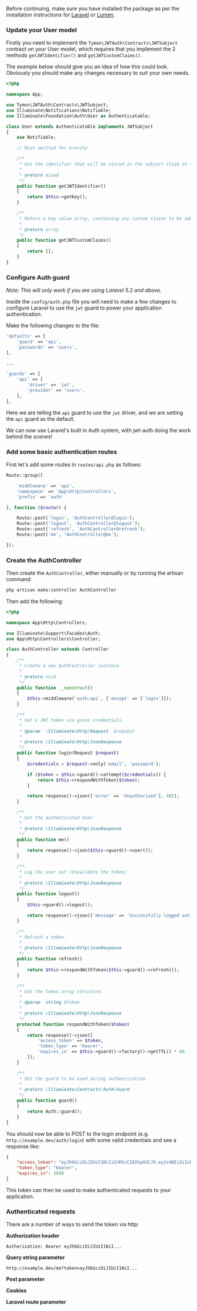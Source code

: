 Before continuing, make sure you have installed the package as per the installation instructions for
[Laravel](laravel-installation) or [Lumen](lumen-installation).

### Update your User model

Firstly you need to implement the `Tymon\JWTAuth\Contracts\JWTSubject` contract on your User model,
which requires that you implement the 2 methods `getJWTIdentifier()` and `getJWTCustomClaims()`.

The example below should give you an idea of how this could look. Obviously you should make any
changes necessary to suit your own needs.

```php
<?php

namespace App;

use Tymon\JWTAuth\Contracts\JWTSubject;
use Illuminate\Notifications\Notifiable;
use Illuminate\Foundation\Auth\User as Authenticatable;

class User extends Authenticatable implements JWTSubject
{
    use Notifiable;

    // Rest omitted for brevity

    /**
     * Get the identifier that will be stored in the subject claim of the JWT.
     *
     * @return mixed
     */
    public function getJWTIdentifier()
    {
        return $this->getKey();
    }

    /**
     * Return a key value array, containing any custom claims to be added to the JWT.
     *
     * @return array
     */
    public function getJWTCustomClaims()
    {
        return [];
    }
}
```

### Configure Auth guard

*Note: This will only work if you are using Laravel 5.2 and above.*

Inside the `config/auth.php` file you will need to make a few changes to configure Laravel
to use the `jwt` guard to power your application authentication.

Make the following changes to the file:

```php
'defaults' => [
    'guard' => 'api',
    'passwords' => 'users',
],

...

'guards' => [
    'api' => [
        'driver' => 'jwt',
        'provider' => 'users',
    ],
],
```

Here we are telling the `api` guard to use the `jwt` driver, and we are setting the `api` guard
as the default.

We can now use Laravel's built in Auth system, with jwt-auth doing the work behind the scenes!

### Add some basic authentication routes

First let's add some routes in `routes/api.php` as follows:

```php
Route::group([

    'middleware' => 'api',
    'namespace' => 'App\Http\Controllers',
    'prefix' => 'auth'

], function ($router) {

    Route::post('login', 'AuthController@login');
    Route::post('logout', 'AuthController@logout');
    Route::post('refresh', 'AuthController@refresh');
    Route::post('me', 'AuthController@me');

});
```

### Create the AuthController

Then create the `AuthController`, either manually or by running the artisan command:

```bash
php artisan make:controller AuthController
```

Then add the following:

```php
<?php

namespace App\Http\Controllers;

use Illuminate\Support\Facades\Auth;
use App\Http\Controllers\Controller;

class AuthController extends Controller
{
    /**
     * Create a new AuthController instance.
     *
     * @return void
     */
    public function __construct()
    {
        $this->middleware('auth:api', ['except' => ['login']]);
    }

    /**
     * Get a JWT token via given credentials.
     *
     * @param  \Illuminate\Http\Request  $request
     *
     * @return \Illuminate\Http\JsonResponse
     */
    public function login(Request $request)
    {
        $credentials = $request->only('email', 'password');

        if ($token = $this->guard()->attempt($credentials)) {
            return $this->respondWithToken($token);
        }

        return response()->json(['error' => 'Unauthorized'], 401);
    }

    /**
     * Get the authenticated User
     *
     * @return \Illuminate\Http\JsonResponse
     */
    public function me()
    {
        return response()->json($this->guard()->user());
    }

    /**
     * Log the user out (Invalidate the token)
     *
     * @return \Illuminate\Http\JsonResponse
     */
    public function logout()
    {
        $this->guard()->logout();

        return response()->json(['message' => 'Successfully logged out']);
    }

    /**
     * Refresh a token.
     *
     * @return \Illuminate\Http\JsonResponse
     */
    public function refresh()
    {
        return $this->respondWithToken($this->guard()->refresh());
    }

    /**
     * Get the token array structure.
     *
     * @param  string $token
     *
     * @return \Illuminate\Http\JsonResponse
     */
    protected function respondWithToken($token)
    {
        return response()->json([
            'access_token' => $token,
            'token_type' => 'bearer',
            'expires_in' => $this->guard()->factory()->getTTL() * 60
        ]);
    }

    /**
     * Get the guard to be used during authentication.
     *
     * @return \Illuminate\Contracts\Auth\Guard
     */
    public function guard()
    {
        return Auth::guard();
    }
}
```

You should now be able to POST to the login endpoint (e.g. `http://example.dev/auth/login`) with some valid
credentials and see a response like:

```json
{
    "access_token": "eyJhbGciOiJIUzI1NiIsInR5cCI6IkpXVCJ9.eyJzdWIiOiIxMjM0NTY3ODkwIiwibmFtZSI6IkpvaG4gRG9lIiwiYWRtaW4iOnRydWV9.TJVA95OrM7E2cBab30RMHrHDcEfxjoYZgeFONFh7HgQ",
    "token_type": "bearer",
    "expires_in": 3600
}
```

This token can then be used to make authenticated requests to your application.

### Authenticated requests

There are a number of ways to send the token via http:

**Authorization header**

`Authorization: Bearer eyJhbGciOiJIUzI1NiI...`

**Query string parameter**

`http://example.dev/me?token=eyJhbGciOiJIUzI1NiI...`

**Post parameter**

**Cookies**

**Laravel route parameter**
